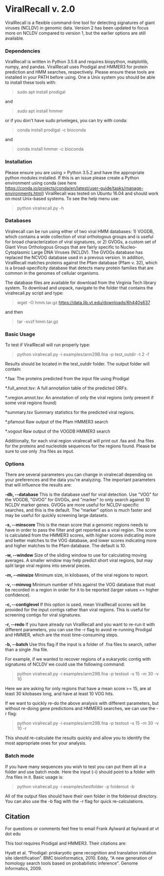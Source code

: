 # ViralRecall v. 2.0
ViralRecall is a flexible command-line tool for detecting signatures of giant viruses (NCLDV) in genomic data.
Version 2 has been updated to focus more on NCLDV compared to version 1, but the earlier options are still available. 

### Dependencies
ViralRecall is written in Python 3.5.6 and requires biopython, matplotlib, numpy, and pandas. 
ViralRecall uses Prodigal and HMMER3 for protein prediction and HMM searches, respectively. Please ensure these tools are installed in your PATH before using. 
One a Unix system you should be able to install these tools with: 

> sudo apt install prodigal

and

> sudo apt install hmmer

or if you don't have sudo priveleges, you can try with conda:

>conda install prodigal -c bioconda

and

>conda install hmmer -c bioconda

### Installation
Please ensure you are using > Python 3.5.2 and have the appropriate python modules installed. If this is an issue please create a Python environment using conda (see here https://conda.io/projects/conda/en/latest/user-guide/tasks/manage-environments.html) 
ViralRecall was tested on Ubuntu 16.04 and should work on most Unix-based systems. To see the help menu use:
> python viralrecall.py -h

### Databases
Viralrecall can be run using either of two viral HMM databases: 1) VOGDB, which contains a wide collection of viral orthologous groups and is useful for broad characterization of viral signatures, or 2) GVOGs, a custom set of Giant Virus Orthologous Groups that are fairly specific to Nucleo-Cytoplasmic Large DNA Viruses (NCLDV). The GVOGs database has replaced the NCVOG database used in a prevous version. In addition, ViralRecall matches proteins against the Pfam database (Pfam v. 32), which is a broad-specificity database that detects many protein families that are common in the genomes of cellular organisms.


The database files are available for download from the Virginia Tech library system. To download and unpack, navigate to the folder that contains the viralrecall.py script and type:
> wget -O hmm.tar.gz https://data.lib.vt.edu/downloads/6h440s637

and then

> tar -xvzf hmm.tar.gz

### Basic Usage
To test if ViralRecall will run properly type:
> python viralrecall.py -i examples/arm29B.fna -p test_outdir -t 2 -f

Results should be located in the test_outdir folder. 
The output folder will contain:

*.faa:                   The proteins predicted from the input file using Prodigal

*.full_annot.tsv:        A full annotation table of the predicted ORFs. 

*.vregion.annot.tsv:    An annotation of only the viral regions (only present if some viral regions found)

*summary.tsv             Summary statistics for the predicted viral regions. 

*.pfamout                Raw output of the Pfam HMMER3 search

*.vogout                 Raw output of the VOGDB HMMER3 search


Additionally, for each viral region viralrecall will print out .faa and .fna files for the proteins and nucleotide sequences for the regions found. 
Please be sure to use only .fna files as input. 


### Options

There are several parameters you can change in viralrecall depending on your preferences and the data you're analyzing. The important parameters that will influence the results are:


**-db, --database**
This is the database usef for viral detection. Use "VOG" for the VOGDB, "GVOG" for GVOGs, and "marker" to only search against 10 NCLDV marker genes. GVOGs are more useful for NCLDV-specific searches, and this is the default. The "marker" option is much faster and may be useful for quickly screening large datasets. 

**-s, --minscore**
This is the mean score that a genomic regions needs to have in order to pass the filter and get reported as a viral region. The score is calculated from the HMMER3 scores, with higher scores indicating more and better matches to the VOG database, and lower scores indicating more and higher matches to the Pfam database. The default is 10. 

**-w, --window**
Size of the sliding window to use for calculating moving averages. A smaller window may help predict short viral regions, but may split large viral regions into several pieces. 

**-m, --minsize**
Minimum size, in kilobases, of the viral regions to report. 

**-v, --minvog**
Minimum number of hits against the VOG database that must be recorded in a region in order for it to be reported (larger values == higher confidence). 

**-c, --contiglevel**
If this option is used, mean ViralRecall scores will be provided for the input contigs rather than viral regions. This is useful for screening contigs for viral signatures.

**-r, --redo**
If you have already run ViralRecall and you want to re-run it with different parameters, you can use the -r flag to avoid re-running Prodigal and HMMER, which are the most time-consuming steps. 

**-b, --batch**
Use this flag if the input is a folder of .fna files to search, rather than a single .fna file. 


For example, if we wanted to recover regions of a eukaryotic contig with signatures of NCLDV we could use the following command:
> python viralrecall.py -i examples/arm29B.fna -p testout -s 15 -m 30 -v 10

Here we are asking for only regions that have a mean score >= 15, are at least 30 kilobases long, and have at least 10 VOG hits.

If we want to quickly re-do the above analysis with different parameters, but without re-doing gene predictions and HMMER3 searches, we can use the -r flag:

> python viralrecall.py -i examples/arm29B.fna -p testout -s 15 -m 30 -v 10 -r

This should re-calculate the results quickly and allow you to identify the most appropriate ones for your analysis. 


### Batch mode
If you have many sequences you wish to test you can put them all in a folder and use batch mode. Here the input (-i) should point to a folder with .fna files in it. 
Basic usage is:

> python viralrecall.py -i examples/testfolder -p folderout -b

All of the output files should have their own folder in the folderout directory. You can also use the -b flag with the -r flag for quick re-calculations. 


## Citation

For questions or comments feel free to email Frank Aylward at faylward _at_ vt dot edu

This tool requires Prodigal and HMMER3. Their citations are:

Hyatt et al. “Prodigal: prokaryotic gene recognition and translation initiation site identification”. BMC bioinformatics, 2010. 
Eddy, "A new generation of homology search tools based on probabilistic inference". Genome Informatics, 2009. 










